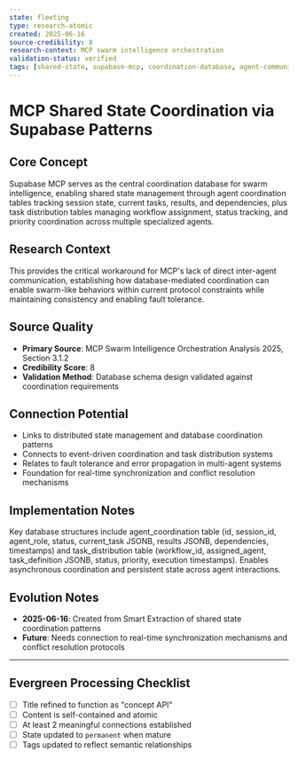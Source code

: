 ```yaml
---
state: fleeting
type: research-atomic
created: 2025-06-16
source-credibility: 8
research-context: MCP swarm intelligence orchestration
validation-status: verified
tags: [shared-state, supabase-mcp, coordination-database, agent-communication, state-management]
---
```


# MCP Shared State Coordination via Supabase Patterns

## Core Concept

Supabase MCP serves as the central coordination database for swarm intelligence, enabling shared state management through agent coordination tables tracking session state, current tasks, results, and dependencies, plus task distribution tables managing workflow assignment, status tracking, and priority coordination across multiple specialized agents.

## Research Context

This provides the critical workaround for MCP's lack of direct inter-agent communication, establishing how database-mediated coordination can enable swarm-like behaviors within current protocol constraints while maintaining consistency and enabling fault tolerance.

## Source Quality

- **Primary Source**: MCP Swarm Intelligence Orchestration Analysis 2025, Section 3.1.2
- **Credibility Score**: 8
- **Validation Method**: Database schema design validated against coordination requirements

## Connection Potential

- Links to distributed state management and database coordination patterns
- Connects to event-driven coordination and task distribution systems
- Relates to fault tolerance and error propagation in multi-agent systems
- Foundation for real-time synchronization and conflict resolution mechanisms

## Implementation Notes

Key database structures include agent_coordination table (id, session_id, agent_role, status, current_task JSONB, results JSONB, dependencies, timestamps) and task_distribution table (workflow_id, assigned_agent, task_definition JSONB, status, priority, execution timestamps). Enables asynchronous coordination and persistent state across agent interactions.

## Evolution Notes

- **2025-06-16**: Created from Smart Extraction of shared state coordination patterns
- **Future**: Needs connection to real-time synchronization mechanisms and conflict resolution protocols

---

## Evergreen Processing Checklist

- [ ] Title refined to function as "concept API"
- [ ] Content is self-contained and atomic
- [ ] At least 2 meaningful connections established  
- [ ] State updated to `permanent` when mature
- [ ] Tags updated to reflect semantic relationships